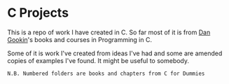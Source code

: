 # C Projects

This is a repo of work I have created in C. So far most of it is from [Dan Gookin](https://dangookin.com)'s books and courses in Programming in C.

Some of it is work I've created from ideas I've had and some are amended copies of examples I've found. It might be useful to somebody.

`N.B. Numbered folders are books and chapters from C for Dummies`